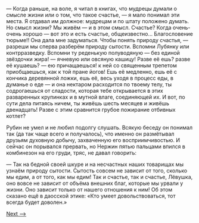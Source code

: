 — Когда раньше, на воле, я читал в книгах, что мудрецы думали о смысле жизни или о том, что такое счастье, — я мало понимал эти места. Я отдавал им должное: мудрецам и по штату положено думать. Но смысл жизни? Мы живём — и в этом смысл. Счастье? Когда очень-очень хорошо — вот это и есть счастье, общеизвестно… Благословение тюрьме!! Она дала мне задуматься. Чтобы понять природу счастья, — разреши мы сперва разберём природу сытости. Вспомни Лубянку или контрразведку. Вспомни ту реденькую полуводяную — без единой звёздочки жира! — ячневую или овсяную кашицу! Разве её ешь? разве её кушаешь? — ею причащаешься! к ней со священным трепетом приобщаешься, как к той пране йогов! Ешь её медленно, ешь её с кончика деревянной ложки, ешь её, весь уходя в процесс еды, в думанье о еде — и она нектаром расходится по твоему телу, ты содрогаешься от сладости, которая тебе открывается в этих разваренных крупинках и в мутной влаге, соединяющей их. И вот, по сути дела питаясь ничем, ты живёшь шесть месяцев и живёшь двенадцать! Разве с этим сравнится грубое пожирание отбивных котлет?

Рубин не умел и не любил подолгу слушать. Всякую беседу он понимал так (да так чаще всего и получалось), что именно он размётывал друзьям духовную добычу, захваченную его восприимчивостью. И сейчас он порывался прервать, но Нержин пятью пальцами впился в комбинезон на его груди, тряс, не давал говорить:

— Так на бедной своей шкуре и на несчастных наших товарищах мы узнаём природу сытости. Сытость совсем не зависит от того, сколько мы едим, а от того, как мы едим! Так и счастье, так и счастье, Лёвушка, оно вовсе не зависит от объёма внешних благ, которые мы урвали у жизни. Оно зависит только от нашего отношения к ним! Об этом сказано ещё в даосской этике: «Кто умеет довольствоваться, тот всегда будет доволен.»

[Next -->](https://github.com/AdamSkywalker/literature/blob/master/citations/ru/%D0%A1%D0%BE%D0%BB%D0%B6%D0%B5%D0%BD%D0%B8%D1%86%D1%8B%D0%BD/%D0%92%20%D0%BA%D1%80%D1%83%D0%B3%D0%B5%20%D0%BF%D0%B5%D1%80%D0%B2%D0%BE%D0%BC/05%20-%20%D0%91%D0%BB%D0%B0%D0%B3%D0%BE%D0%BF%D0%BE%D0%BB%D1%83%D1%87%D0%B8%D0%B5.md)